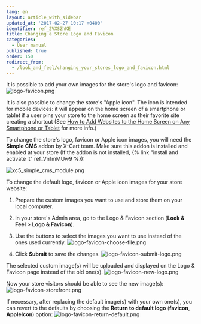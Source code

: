 ```yaml
---
lang: en
layout: article_with_sidebar
updated_at: '2017-02-27 10:17 +0400'
identifier: ref_2VXSZhKE
title: Changing a Store Logo and Favicon
categories:
  - User manual
published: true
order: 150
redirect_from:
  - /look_and_feel/changing_your_stores_logo_and_favicon.html
---
```


It is possible to add your own images for the store's logo and favicon:
![logo-favicon.png]({{site.baseurl}}/attachments/ref_2VXSZhKE/logo-favicon.png)
 
It is also possible to change the store's "Apple icon". The icon is intended for mobile devices: it will appear on the home screen of a smartphone or tablet if a user pins your store to the home screen as their favorite site creating a shortcut (See [How to Add Websites to the Home Screen on Any Smartphone or Tablet](https://www.howtogeek.com/196087/how-to-add-websites-to-the-home-screen-on-any-smartphone-or-tablet/ "Changing a Store Logo and Favicon") for more info.)

To change the store's logo, favicon or Apple icon images, you will need the **Simple CMS** addon by X-Cart team. Make sure this addon is installed and enabled at your store (If the addon is not installed, {% link "install and activate it" ref_Vn1mMUw9 %}):

![xc5_simple_cms_module.png]({{site.baseurl}}/attachments/ref_2VXSZhKE/xc5_simple_cms_module.png)

To change the default logo, favicon or Apple icon images for your store website:

1.  Prepare the custom images you want to use and store them on your local computer.

2.  In your store's Admin area, go to the Logo & Favicon section (**Look & Feel** > **Logo & Favicon**).
    
3.  Use the buttons to select the images you want to use instead of the ones used currently.
    ![logo-favicon-choose-file.png]({{site.baseurl}}/attachments/ref_2VXSZhKE/logo-favicon-choose-file.png)

4.  Click **Submit** to save the changes. 
    ![logo-favicon-submit-logo.png]({{site.baseurl}}/attachments/ref_2VXSZhKE/logo-favicon-submit-logo.png)

The selected custom image(s) will be uploaded and displayed on the Logo & Favicon page instead of the old one(s). 
    ![logo-favicon-new-logo.png]({{site.baseurl}}/attachments/ref_2VXSZhKE/logo-favicon-new-logo.png)

Now your store visitors should be able to see the new image(s):
    ![logo-favicon-storefront.png]({{site.baseurl}}/attachments/ref_2VXSZhKE/logo-favicon-storefront.png)
    
If necessary, after replacing the default image(s) with your own one(s), you can revert to the defaults by choosing the **Return to default logo** (**favicon**, **AppleIcon**) option:
    ![logo-favicon-return-default.png]({{site.baseurl}}/attachments/ref_2VXSZhKE/logo-favicon-return-default.png)

